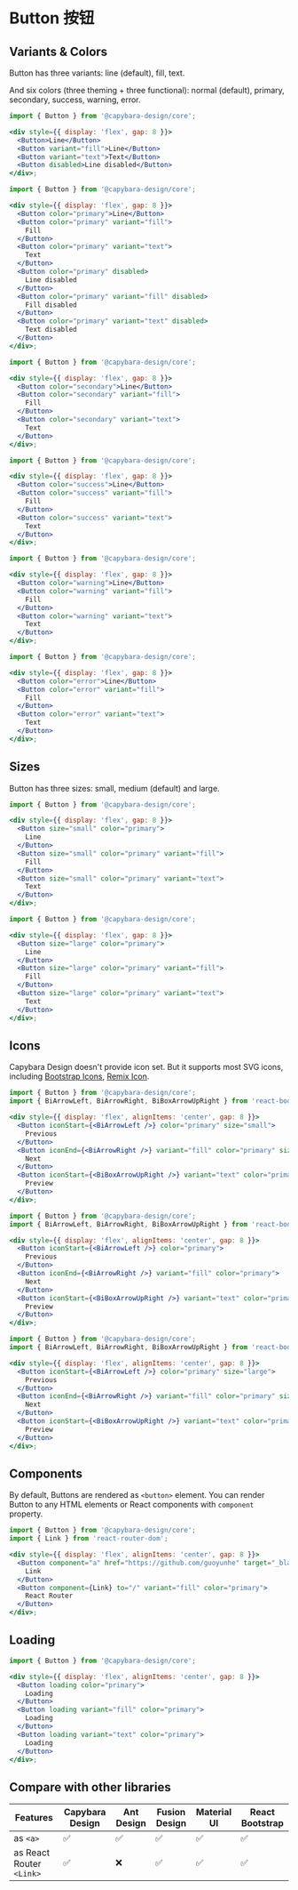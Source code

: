 # Button 按钮

## Variants & Colors

Button has three variants: line (default), fill, text.

And six colors (three theming + three functional): normal (default), primary, secondary, success, warning, error.

```jsx filename="Normal color"
import { Button } from '@capybara-design/core';

<div style={{ display: 'flex', gap: 8 }}>
  <Button>Line</Button>
  <Button variant="fill">Line</Button>
  <Button variant="text">Text</Button>
  <Button disabled>Line disabled</Button>
</div>;
```

```jsx filename="Primary color"
import { Button } from '@capybara-design/core';

<div style={{ display: 'flex', gap: 8 }}>
  <Button color="primary">Line</Button>
  <Button color="primary" variant="fill">
    Fill
  </Button>
  <Button color="primary" variant="text">
    Text
  </Button>
  <Button color="primary" disabled>
    Line disabled
  </Button>
  <Button color="primary" variant="fill" disabled>
    Fill disabled
  </Button>
  <Button color="primary" variant="text" disabled>
    Text disabled
  </Button>
</div>;
```

```jsx filename="Secondary color"
import { Button } from '@capybara-design/core';

<div style={{ display: 'flex', gap: 8 }}>
  <Button color="secondary">Line</Button>
  <Button color="secondary" variant="fill">
    Fill
  </Button>
  <Button color="secondary" variant="text">
    Text
  </Button>
</div>;
```

```jsx filename="Success color"
import { Button } from '@capybara-design/core';

<div style={{ display: 'flex', gap: 8 }}>
  <Button color="success">Line</Button>
  <Button color="success" variant="fill">
    Fill
  </Button>
  <Button color="success" variant="text">
    Text
  </Button>
</div>;
```

```jsx filename="Warning color"
import { Button } from '@capybara-design/core';

<div style={{ display: 'flex', gap: 8 }}>
  <Button color="warning">Line</Button>
  <Button color="warning" variant="fill">
    Fill
  </Button>
  <Button color="warning" variant="text">
    Text
  </Button>
</div>;
```

```jsx filename="Error color"
import { Button } from '@capybara-design/core';

<div style={{ display: 'flex', gap: 8 }}>
  <Button color="error">Line</Button>
  <Button color="error" variant="fill">
    Fill
  </Button>
  <Button color="error" variant="text">
    Text
  </Button>
</div>;
```

## Sizes

Button has three sizes: small, medium (default) and large.

```jsx filename="Small size"
import { Button } from '@capybara-design/core';

<div style={{ display: 'flex', gap: 8 }}>
  <Button size="small" color="primary">
    Line
  </Button>
  <Button size="small" color="primary" variant="fill">
    Fill
  </Button>
  <Button size="small" color="primary" variant="text">
    Text
  </Button>
</div>;
```

```jsx filename="Large size"
import { Button } from '@capybara-design/core';

<div style={{ display: 'flex', gap: 8 }}>
  <Button size="large" color="primary">
    Line
  </Button>
  <Button size="large" color="primary" variant="fill">
    Fill
  </Button>
  <Button size="large" color="primary" variant="text">
    Text
  </Button>
</div>;
```

## Icons

Capybara Design doesn't provide icon set. But it supports most SVG icons, including [Bootstrap Icons](https://github.com/guoyunhe/react-bootstrap-icons-pro), [Remix Icon](https://github.com/Remix-Design/RemixIcon).

```jsx filename="Button icon: small size"
import { Button } from '@capybara-design/core';
import { BiArrowLeft, BiArrowRight, BiBoxArrowUpRight } from 'react-bootstrap-icons-pro';

<div style={{ display: 'flex', alignItems: 'center', gap: 8 }}>
  <Button iconStart={<BiArrowLeft />} color="primary" size="small">
    Previous
  </Button>
  <Button iconEnd={<BiArrowRight />} variant="fill" color="primary" size="small">
    Next
  </Button>
  <Button iconStart={<BiBoxArrowUpRight />} variant="text" color="primary" size="small">
    Preview
  </Button>
</div>;
```

```jsx filename="Button icon: medium size"
import { Button } from '@capybara-design/core';
import { BiArrowLeft, BiArrowRight, BiBoxArrowUpRight } from 'react-bootstrap-icons-pro';

<div style={{ display: 'flex', alignItems: 'center', gap: 8 }}>
  <Button iconStart={<BiArrowLeft />} color="primary">
    Previous
  </Button>
  <Button iconEnd={<BiArrowRight />} variant="fill" color="primary">
    Next
  </Button>
  <Button iconStart={<BiBoxArrowUpRight />} variant="text" color="primary">
    Preview
  </Button>
</div>;
```

```jsx filename="Button icon: large size"
import { Button } from '@capybara-design/core';
import { BiArrowLeft, BiArrowRight, BiBoxArrowUpRight } from 'react-bootstrap-icons-pro';

<div style={{ display: 'flex', alignItems: 'center', gap: 8 }}>
  <Button iconStart={<BiArrowLeft />} color="primary" size="large">
    Previous
  </Button>
  <Button iconEnd={<BiArrowRight />} variant="fill" color="primary" size="large">
    Next
  </Button>
  <Button iconStart={<BiBoxArrowUpRight />} variant="text" color="primary" size="large">
    Preview
  </Button>
</div>;
```

## Components

By default, Buttons are rendered as `<button>` element. You can render Button to any HTML elements or React components with `component` property.

```jsx filename="Button icon: large size"
import { Button } from '@capybara-design/core';
import { Link } from 'react-router-dom';

<div style={{ display: 'flex', alignItems: 'center', gap: 8 }}>
  <Button component="a" href="https://github.com/guoyunhe" target="_blank" color="primary">
    Link
  </Button>
  <Button component={Link} to="/" variant="fill" color="primary">
    React Router
  </Button>
</div>;
```

## Loading

```jsx filename="Loading button"
import { Button } from '@capybara-design/core';

<div style={{ display: 'flex', alignItems: 'center', gap: 8 }}>
  <Button loading color="primary">
    Loading
  </Button>
  <Button loading variant="fill" color="primary">
    Loading
  </Button>
  <Button loading variant="text" color="primary">
    Loading
  </Button>
</div>;
```

## Compare with other libraries

| Features                 | Capybara Design | Ant Design | Fusion Design | Material UI | React Bootstrap |
| ------------------------ | --------------- | ---------- | ------------- | ----------- | --------------- |
| as `<a>`                 | ✅              | ✅         | ✅            | ✅          | ✅              |
| as React Router `<Link>` | ✅              | ❌         | ✅            | ✅          | ✅              |

